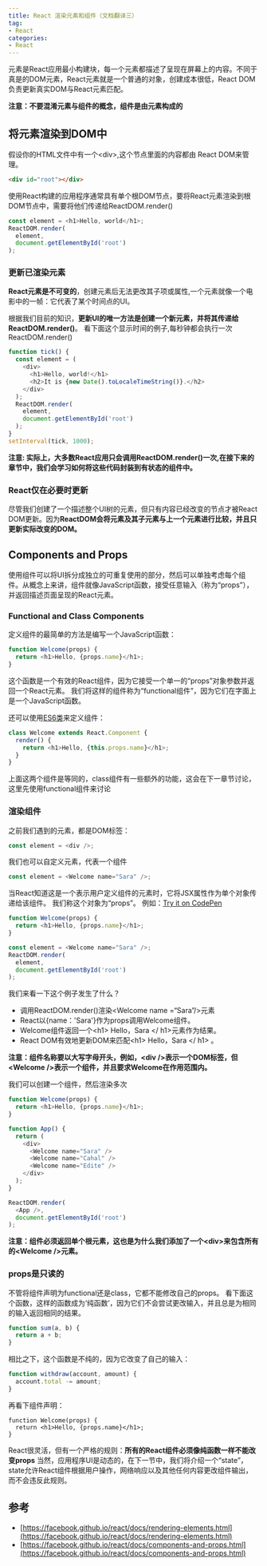 ```yaml
---
title: React 渲染元素和组件（文档翻译三）
tag:
- React
categories:
- React
---
```


元素是React应用最小构建块，每一个元素都描述了呈现在屏幕上的内容。不同于真是的DOM元素，React元素就是一个普通的对象，创建成本很低，React DOM负责更新真实DOM与React元素匹配。

**注意：不要混淆元素与组件的概念，组件是由元素构成的**


## 将元素渲染到DOM中
假设你的HTML文件中有一个&lt;div&gt;,这个节点里面的内容都由 React DOM来管理。
```html
<div id="root"></div>
```

使用React构建的应用程序通常具有单个根DOM节点，要将React元素渲染到根DOM节点中，需要将他们传递给ReactDOM.render()
```javascript
const element = <h1>Hello, world</h1>;
ReactDOM.render(
  element,
  document.getElementById('root')
);
```

### 更新已渲染元素
**React元素是不可变的**，创建元素后无法更改其子项或属性,一个元素就像一个电影中的一帧：它代表了某个时间点的UI。

根据我们目前的知识，**更新UI的唯一方法是创建一个新元素，并将其传递给ReactDOM.render()**。
看下面这个显示时间的例子,每秒钟都会执行一次ReactDOM.render() 

```javascript
function tick() {
  const element = (
    <div>
      <h1>Hello, world!</h1>
      <h2>It is {new Date().toLocaleTimeString()}.</h2>
    </div>
  );
  ReactDOM.render(
    element,
    document.getElementById('root')
  );
}
setInterval(tick, 1000);
```

**注意: 实际上，大多数React应用只会调用ReactDOM.render()一次,在接下来的章节中，我们会学习如何将这些代码封装到有状态的组件中。**

### React仅在必要时更新
尽管我们创建了一个描述整个UI树的元素，但只有内容已经改变的节点才被React DOM更新。因为**ReactDOM会将元素及其子元素与上一个元素进行比较，并且只更新实际改变的DOM。**

## Components and Props
使用组件可以将UI拆分成独立的可重复使用的部分，然后可以单独考虑每个组件。从概念上来讲，组件就像JavaScript函数，接受任意输入（称为“props”），并返回描述页面呈现的React元素。

### Functional and Class Components
定义组件的最简单的方法是编写一个JavaScript函数：
```javascript
function Welcome(props) {
  return <h1>Hello, {props.name}</h1>;
}
```

这个函数是一个有效的React组件，因为它接受一个单一的“props”对象参数并返回一个React元素。 我们将这样的组件称为“functional组件”，因为它们在字面上是一个JavaScript函数。

还可以使用[ES6类](https://developer.mozilla.org/zh-CN/docs/Web/JavaScript/Reference/Classes)来定义组件：
```javascript
class Welcome extends React.Component {
  render() {
    return <h1>Hello, {this.props.name}</h1>;
  }
}
```
上面这两个组件是等同的，class组件有一些额外的功能，这会在下一章节讨论，这里先使用functional组件来讨论

### 渲染组件
之前我们遇到的元素，都是DOM标签：
```javascript
const element = <div />;
```

我们也可以自定义元素，代表一个组件
```javascript
const element = <Welcome name="Sara" />;
```
当React知道这是一个表示用户定义组件的元素时，它将JSX属性作为单个对象传递给该组件。 我们称这个对象为“props”。
例如：[Try it on CodePen](https://codepen.io/gaearon/pen/YGYmEG?editors=0010)
```javascript
function Welcome(props) {
  return <h1>Hello, {props.name}</h1>;
}

const element = <Welcome name="Sara" />;
ReactDOM.render(
  element,
  document.getElementById('root')
);
```
我们来看一下这个例子发生了什么？

- 调用ReactDOM.render()渲染&lt;Welcome name =“Sara”/&gt;元素
- React以{name：'Sara'}作为props调用Welcome组件。
- Welcome组件返回一个&lt;h1&gt; Hello，Sara &lt;/ h1&gt;元素作为结果。
- React DOM有效地更新DOM来匹配&lt;h1&gt; Hello，Sara &lt;/ h1&gt; 。

**注意：组件名称要以大写字母开头，例如，&lt;div /&gt;表示一个DOM标签，但&lt;Welcome /&gt;表示一个组件，并且要求Welcome在作用范围内。**

我们可以创建一个组件，然后渲染多次
```javascript
function Welcome(props) {
  return <h1>Hello, {props.name}</h1>;
}

function App() {
  return (
    <div>
      <Welcome name="Sara" />
      <Welcome name="Cahal" />
      <Welcome name="Edite" />
    </div>
  );
}

ReactDOM.render(
  <App />,
  document.getElementById('root')
);
```
**注意：组件必须返回单个根元素，这也是为什么我们添加了一个&lt;div&gt;来包含所有的&lt;Welcome /&gt;元素。**

### props是只读的
不管将组件声明为functional还是class，它都不能修改自己的props。 
看下面这个函数，这样的函数成为‘纯函数’，因为它们不会尝试更改输入，并且总是为相同的输入返回相同的结果。

```javascript
function sum(a, b) {
  return a + b;
}
```
相比之下，这个函数是不纯的，因为它改变了自己的输入：
```javascript
function withdraw(account, amount) {
  account.total -= amount;
}
```

再看下组件声明：
```
function Welcome(props) {
  return <h1>Hello, {props.name}</h1>;
}
```
React很灵活，但有一个严格的规则：**所有的React组件必须像纯函数一样不能改变props**
当然，应用程序UI是动态的，在下一节中，我们将介绍一个“state”，state允许React组件根据用户操作，网络响应以及其他任何内容更改组件输出，而不会违反此规则。

## 参考
- [https://facebook.github.io/react/docs/rendering-elements.html](https://facebook.github.io/react/docs/rendering-elements.html)
- [https://facebook.github.io/react/docs/components-and-props.html](https://facebook.github.io/react/docs/components-and-props.html)

